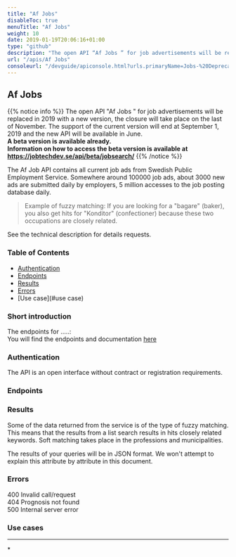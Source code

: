 ```yaml
---
title: "Af Jobs"
disableToc: true
menuTitle: "Af Jobs"
weight: 10
date: 2019-01-19T20:06:16+01:00
type: "github"
description: "The open API “Af Jobs ” for job advertisements will be replaced in 2019 with a new version, the closure will take place on the last of November. The support of the current version will end at September 1, 2019 "
url: "/apis/Af Jobs"   
consoleurl: "/devguide/apiconsole.html?urls.primaryName=Jobs-%20Deprecated"        
---
```


## Af Jobs

{{% notice info %}}
The open API "Af Jobs " for job advertisements will be replaced in 2019 with a new version, 
the closure will take place on the last of November. The support of the current version will end at September 1, 2019 and the new API will be available in June.   
**A beta version is available already.  
Information on how to access the beta version is available at https://jobtechdev.se/api/beta/jobsearch/**
{{% /notice %}}



The Af Job API contains all current job ads from Swedish Public Employment Service. Somewhere around 100000 job ads, about 3000 new ads are submitted daily by employers, 5 million accesses to the job posting database daily.


>Example of fuzzy matching:
If you are looking for a "bagare" (baker), you also get hits for "Konditor" (confectioner) because these two occupations are closely related.

See the technical description for details requests.





### Table of Contents

* [Authentication](#authentication)
* [Endpoints](#endpoints)
* [Results](#results)
* [Errors](#errors)
* [Use case](#use case)

### Short introduction


The endpoints for .....:  
 You will find the endpoints and documentation [here](/pdf/Teknisk_beskrivning_af_jobs)



### Authentication

The API is an open interface without contract or registration requirements. 




### Endpoints




### Results
Some of the data returned from the service is of the type of fuzzy matching.
This means that the results from a list search results in hits closely related keywords. 
Soft matching takes place in the professions and municipalities.

The results of your queries will be in JSON format. We won't attempt to explain this attribute by attribute in this document. 


### Errors

400 Invalid call/request  
404 Prognosis not found  
500 Internal server error  


### Use cases
<hr>
* 